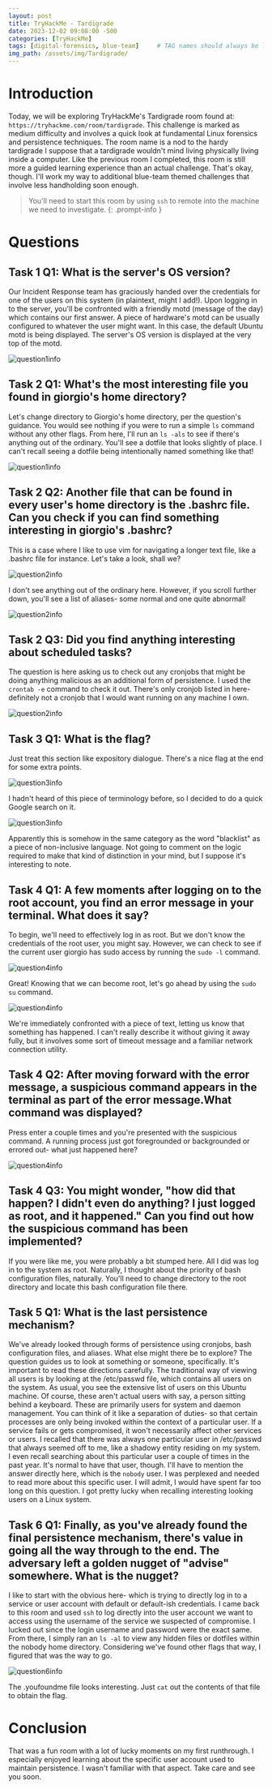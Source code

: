 ```yaml
---
layout: post
title: TryHackMe - Tardigrade
date: 2023-12-02 09:08:00 -500
categories: [TryHackMe]
tags: [digital-forensics, blue-team]     # TAG names should always be lowercase
img_path: /assets/img/Tardigrade/
---
```


# Introduction
Today, we will be exploring TryHackMe's Tardigrade room found at: `https://tryhackme.com/room/tardigrade`. This challenge is marked as medium difficulty and involves a quick look at fundamental Linux forensics and persistence techniques. The room name is a nod to the hardy tardigrade  I suppose that a tardigrade wouldn't mind living physically living inside a computer. Like the previous room I completed, this room is still more a guided learning experience than an actual challenge. That's okay, though. I'll work my way to additional blue-team themed challenges that involve less handholding soon enough.

> You'll need to start this room by using `ssh` to remote into the machine we need to investigate.
{: .prompt-info }

# Questions
## Task 1 Q1: What is the server's OS version?
Our Incident Response team has graciously handed over the credentials for one of the users on this system (in plaintext, might I add!). Upon logging in to the server, you'll be confronted with a friendly motd (message of the day) which contains our first answer. A piece of hardware's motd can be usually configured to whatever the user might want. In this case, the default Ubuntu motd is being displayed. The server's OS version is displayed at the very top of the motd.

![question1info](/T1Q1.png)

## Task 2 Q1: What's the most interesting file you found in giorgio's home directory?
Let's change directory to Giorgio's home directory, per the question's guidance. You would see nothing if you were to run a simple `ls` command without any other flags. From here, I'll run an `ls -als` to see if there's anything out of the ordinary. You'll see a dotfile that looks slightly of place. I can't recall seeing a dotfile being intentionally named something like that!

![question1info](/badconfigls-al.png)

## Task 2 Q2: Another file that can be found in every user's home directory is the .bashrc file. Can you check if you can find something interesting in giorgio's .bashrc?
This is a case where I like to use vim for navigating a longer text file, like a .bashrc file for instance. Let's take a look, shall we?

![question2info](/T2Q1qmostofbashrc.png)

I don't see anything out of the ordinary here. However, if you scroll further down, you'll see a list of aliases- some normal and one quite abnormal!

![question2info](/T2Q2SusLsAlias.png)

## Task 2 Q3: Did you find anything interesting about scheduled tasks?
The question is here asking us to check out any cronjobs that might be doing anything malicious as an additional form of persistence. I used the `crontab -e` command to check it out. There's only cronjob listed in here- definitely not a cronjob that I would want running on any machine I own.

![question2info](/T2Q3ScheduledTasks.png)

## Task 3 Q1: What is the flag?
Just treat this section like expository dialogue. There's a nice flag at the end for some extra points.

![question3info](/dirtywordlistfreepoint.png)

I hadn't heard of this piece of terminology before, so I decided to do a quick Google search on it.

![question3info](/dirtywordlistapparentlyanonoword.png)

Apparently this is somehow in the same category as the word "blacklist" as a piece of non-inclusive language. Not going to comment on the logic required to make that kind of distinction in your mind, but I suppose it's interesting to note.

## Task 4 Q1: A few moments after logging on to the root account, you find an error message in your terminal. What does it say?

To begin, we'll need to effectively log in as root. But we don't know the credentials of the root user, you might say. However, we can check to see if the current user giorgio has sudo access by running the `sudo -l` command.

![question4info](/sudo-l.png)

Great! Knowing that we can become root, let's go ahead by using the `sudo su` command.

![question4info](/T4Q1loginasrootsudosu.png)

We're immediately confronted with a piece of text, letting us know that something has happened. I can't really describe it without giving it away fully, but it involves some sort of timeout message and a familiar network connection utility.

## Task 4 Q2: After moving forward with the error message, a suspicious command appears in the terminal as part of the error message.What command was displayed?
Press enter a couple times and you're presented with the suspicious command. A running process just got foregrounded or backgrounded or errored out-  what just happened here?

![question4info](/ncattimeoutbackgroundedprocess.png)

## Task 4 Q3: You might wonder, "how did that happen? I didn't even do anything? I just logged as root, and it happened." Can you find out how the suspicious command has been implemented?
If you were like me, you were probably a bit stumped here. All I did was log in to the system as root. Naturally, I thought about the priority of bash configuration files, naturally. You'll need to change directory to the root directory and locate this bash configuration file there.

## Task 5 Q1: What is the last persistence mechanism?
We've already looked through forms of persistence using cronjobs, bash configuration files, and aliases. What else might there be to explore? The question guides us to look at something or someone, specifically. It's important to read these directions carefully. The traditional way of viewing all users is by looking at the /etc/passwd file, which contains all users on the system. As usual, you see the extensive list of users on this Ubuntu machine. Of course, these aren't actual users with say, a person sitting behind a keyboard. These are primarily users for system and daemon management. You can think of it like a separation of duties- so that certain processes are only being invoked within the context of a particular user. If a service fails or gets compromised, it won't necessarily affect other services or users. I recalled that there was always one particular user in /etc/passwd that always seemed off to me, like a shadowy entity residing on my system. I even recall searching about this particular user a couple of times in the past year. It's normal to have that user, though. I'll have to mention the answer directly here, which is the `nobody` user. I was perplexed and needed to read more about this specific user. I will admit, I would have spent far too long on this question. I got pretty lucky when recalling interesting looking users on a Linux system.

## Task 6 Q1: Finally, as you've already found the final persistence mechanism, there's value in going all the way through to the end. The adversary left a golden nugget of "advise" somewhere. What is the nugget?
I like to start with the obvious here- which is trying to directly log in to a service or user account with default or default-ish credentials. I came back to this room and used `ssh` to log directly into the user account we want to access using the username of the service we suspected of compromise. I lucked out since the login username and password were the exact same. From there, I simply ran an `ls -al` to view any hidden files or dotfiles within the nobody home directory. Considering we've found other flags that way, I figured that was the way to go.

![question6info](/foundlastanswerls.png)

The .youfoundme file looks interesting. Just `cat` out the contents of that file to obtain the flag.

# Conclusion
That was a fun room with a lot of lucky moments on my first runthrough. I especially enjoyed learning about the specific user account used to maintain persistence. I wasn't familiar with that aspect. Take care and see you soon.
